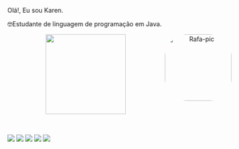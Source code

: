 Olá!, Eu sou Karen.

🤓Estudante de linguagem de programação em Java.

<div align = "center">
  <a href="https://github.com/karenpfr00">
  <img height="180em" src="https://github-readme-stats.vercel.app/api?username=karenpfr00&show_icons=true&theme=dracula&include_all_commits=true&count_private=true"/>
         <img align="right" alt="Rafa-pic" height="150" style="border-radius:50px;" src="https://cdn.discordapp.com/attachments/693083666427150343/923045557776298024/ezgif.com-gif-maker.gif"
  <img height="180em" src="https://github-readme-stats.vercel.app/api/top-langs/?username=karenpfr00&layout=compact&langs_count=7&theme=dracula"/>
</div>
<div style="display: inline_block"><br>
  
  
  ##
  
<div> 
  <a href="5511988968396" target="_blank"><img src="https://img.shields.io/badge/WhatsApp-25D366?style=for-the-badge&logo=whatsapp&logoColor=white" target="_blank"></a>
  <a href="https://instagram.com/karen_pfr" target="_blank"><img src="https://img.shields.io/badge/-Instagram-%23E4405F?style=for-the-badge&logo=instagram&logoColor=white" target="_blank"></a>
 <a href="https://discord.com/channels/693079349141831713/923038095388057610" target="_blank"><img src="https://img.shields.io/badge/Discord-7289DA?style=for-the-badge&logo=discord&logoColor=white" target="_blank"></a> 
  <a href = "mailto:karen.pfr00@gmail.com"><img src="https://img.shields.io/badge/-Gmail-%23333?style=for-the-badge&logo=gmail&logoColor=white" target="_blank"></a>
  <a href="https://www.linkedin.com/in/karen-fraz%C3%A3o-92016580/" target="_blank"><img src="https://img.shields.io/badge/-LinkedIn-%230077B5?style=for-the-badge&logo=linkedin&logoColor=white" target="_blank"></a> 
 </div>
